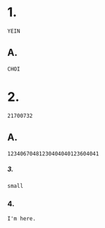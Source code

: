 # 1.
	YEIN

  ## A.
	CHOI

# 2.
	21700732

  ## A.
	12340670481230404040123604041

##### 3.
	small

### 4.
	I'm here.
